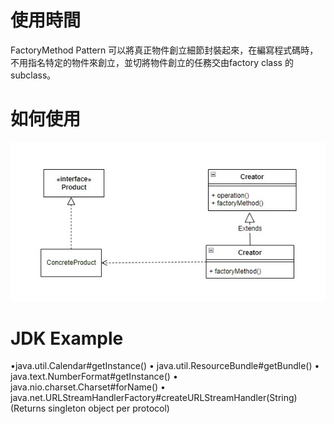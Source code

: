 # 使用時間  
FactoryMethod Pattern 可以將真正物件創立細節封裝起來，在編寫程式碼時，不用指名特定的物件來創立，並切將物件創立的任務交由factory class 的 subclass。
# 如何使用
![FactoryMethodPattern](FactoryMethodPattern.jpg)  

# JDK Example
•java.util.Calendar#getInstance()
• java.util.ResourceBundle#getBundle()
• java.text.NumberFormat#getInstance()
• java.nio.charset.Charset#forName()
• java.net.URLStreamHandlerFactory#createURLStreamHandler(String) (Returns singleton object per
protocol)
